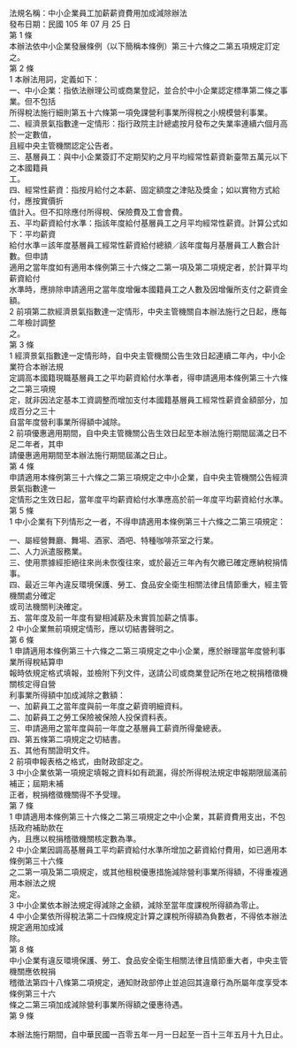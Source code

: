 法規名稱：中小企業員工加薪薪資費用加成減除辦法  
發布日期：民國 105 年 07 月 25 日  
第 1 條  
本辦法依中小企業發展條例（以下簡稱本條例）第三十六條之二第五項規定訂定之。  
第 2 條  
1 本辦法用詞，定義如下：  
一、中小企業：指依法辦理公司或商業登記，並合於中小企業認定標準第二條之事業。但不包括  
所得稅法施行細則第五十六條第一項免課營利事業所得稅之小規模營利事業。  
二、經濟景氣指數達一定情形：指行政院主計總處按月發布之失業率連續六個月高於一定數值，  
且經中央主管機關認定公告者。  
三、基層員工：與中小企業簽訂不定期契約之月平均經常性薪資新臺幣五萬元以下之本國籍員  
工。  
四、經常性薪資：指按月給付之本薪、固定額度之津貼及獎金；如以實物方式給付，應按實價折  
值計入。但不扣除應付所得稅、保險費及工會會費。  
五、平均薪資給付水準：指該年度給付基層員工之月平均經常性薪資。計算公式如下：平均薪資  
給付水準＝該年度基層員工經常性薪資給付總額／該年度每月基層員工人數合計數。但申請  
適用之當年度如有適用本條例第三十六條之二第一項及第二項規定者，於計算平均薪資給付  
水準時，應排除申請適用之當年度增僱本國籍員工之人數及因增僱所支付之薪資金額。  
2 前項第二款經濟景氣指數達一定情形，中央主管機關自本辦法施行之日起，應每二年檢討調整  
之。  
第 3 條  
1 經濟景氣指數達一定情形時，自中央主管機關公告生效日起連續二年內，中小企業符合本辦法規  
定調高本國籍現職基層員工之平均薪資給付水準者，得申請適用本條例第三十六條之二第三項規  
定，就非因法定基本工資調整而增加支付本國籍基層員工經常性薪資金額部分，加成百分之三十  
自當年度營利事業所得額中減除。  
2 前項優惠適用期間，自中央主管機關公告生效日起至本辦法施行期間屆滿之日不足二年者，其申  
請優惠適用期間至本辦法施行期間屆滿之日止。  
第 4 條  
申請適用本條例第三十六條之二第三項規定之中小企業，自中央主管機關公告經濟景氣指數達一  
定情形之生效日起，當年度平均薪資給付水準應高於前一年度平均薪資給付水準。  
第 5 條  
1 中小企業有下列情形之一者，不得申請適用本條例第三十六條之二第三項規定：  


一、屬經營舞廳、舞場、酒家、酒吧、特種咖啡茶室之行業。  
二、人力派遣服務業。  
三、使用票據經拒絕往來尚未恢復往來，或於最近三年內有欠繳已確定應納稅捐情事。  
四、最近三年內違反環境保護、勞工、食品安全衛生相關法律且情節重大，經主管機關處分確定  
或司法機關判決確定。  
五、當年度及前一年度有變相減薪及未實質加薪之情事。  
2 中小企業無前項規定情形，應以切結書聲明之。  
第 6 條  
1 申請適用本條例第三十六條之二第三項規定之中小企業，應於辦理當年度營利事業所得稅結算申  
報時依規定格式填報，並檢附下列文件，送請公司或商業登記所在地之稅捐稽徵機關核定得自營  
利事業所得額中加成減除之數額：  
一、加薪員工之當年度與前一年度之薪資明細資料。  
二、加薪員工之勞工保險被保險人投保資料表。  
三、申請適用之當年度與前一年度之基層員工薪資所得彙總表。  
四、第五條第二項規定之切結書。  
五、其他有關證明文件。  
2 前項申報表格之格式，由財政部定之。  
3 中小企業依第一項規定填報之資料如有疏漏，得於所得稅法規定申報期限屆滿前補正；屆期未補  
正者，稅捐稽徵機關得不予受理。  
第 7 條  
1 申請適用本條例第三十六條之二第三項規定之中小企業，其薪資費用支出，不包括政府補助款在  
內，且應以稅捐稽徵機關核定數為準。  
2 中小企業因調高基層員工平均薪資給付水準所增加之薪資給付費用，如已適用本條例第三十六條  
之二第一項及第二項規定，或其他租稅優惠措施減除營利事業所得額，不得重複適用本辦法之規  
定。  
3 中小企業依本辦法規定得減除之金額，減除至當年度課稅所得額為零止。  
4 中小企業依所得稅法第二十四條規定計算之課稅所得額為負數者，不得依本辦法規定適用加成減  
除。  
第 8 條  
中小企業有違反環境保護、勞工、食品安全衛生相關法律且情節重大者，中央主管機關應依稅捐  
稽徵法第四十八條第二項規定，通知財政部停止並追回其違章行為所屬年度享受本條例第三十六  
條之二第三項加成減除營利事業所得額之優惠待遇。  
第 9 條  


本辦法施行期間，自中華民國一百零五年一月一日起至一百十三年五月十九日止。  


